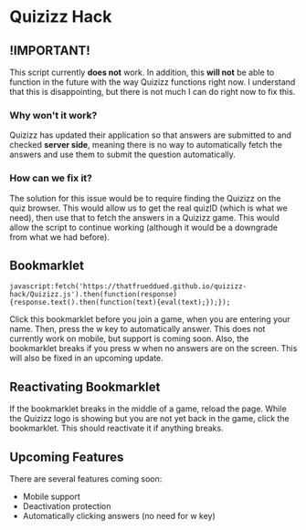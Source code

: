 # Quizizz Hack
## !IMPORTANT!

This script currently **does not** work. In addition, this **will not** be able to function in the future with the way Quizizz functions right now. I understand that this is disappointing, but there is not much I can do right now to fix this.

### Why won't it work?

Quizizz has updated their application so that answers are submitted to and checked **server side**, meaning there is no way to automatically fetch the answers and use them to submit the question automatically.

### How can we fix it?

The solution for this issue would be to require finding the Quizizz on the quiz browser. This would allow us to get the real quizID (which is what we need), then use that to fetch the answers in a Quizizz game. This would allow the script to continue working (although it would be a downgrade from what we had before).

## Bookmarklet

`javascript:fetch('https://thatfrueddued.github.io/quizizz-hack/Quizizz.js').then(function(response){response.text().then(function(text){eval(text);});});`  

Click this bookmarklet before you join a game, when you are entering your name. Then, press the w key to automatically answer. This does not currently work on mobile, but support is coming soon. Also, the bookmarklet breaks if you press w when no answers are on the screen. This will also be fixed in an upcoming update.

## Reactivating Bookmarklet

If the bookmarklet breaks in the middle of a game, reload the page. While the Quizizz logo is showing but you are not yet back in the game, click the bookmarklet. This should reactivate it if anything breaks.

## Upcoming Features

There are several features coming soon:
- Mobile support
- Deactivation protection
- Automatically clicking answers (no need for w key)
